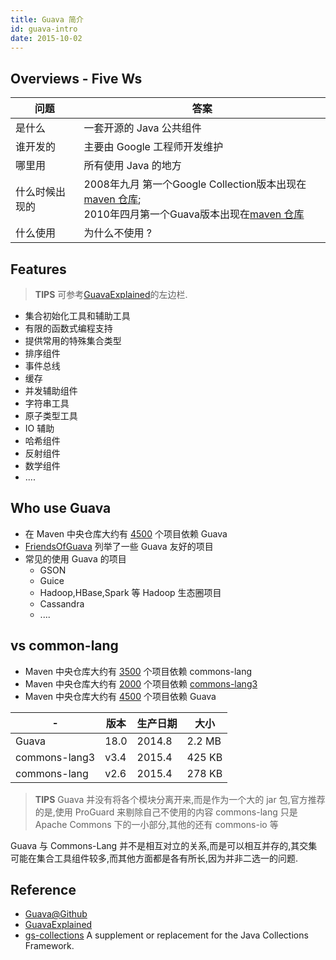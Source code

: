 ```yaml
---
title: Guava 简介
id: guava-intro
date: 2015-10-02
---
```


Overviews - Five Ws
---------
问题 | 答案
---------|----
是什么 | 一套开源的 Java 公共组件
谁开发的 | 主要由 Google 工程师开发维护
哪里用 | 所有使用 Java 的地方
什么时候出现的 | 2008年九月 第一个Google Collection版本出现在 [maven 仓库](http://mvnrepository.com/artifact/com.google.collections/google-collections);<br/>2010年四月第一个Guava版本出现在[maven 仓库](http://mvnrepository.com/artifact/com.google.guava/guava)
什么使用 | 为什么不使用 ?

<!--more-->

Features
----------
> __TIPS__ 可参考[GuavaExplained]的左边栏.

* 集合初始化工具和辅助工具
* 有限的函数式编程支持
* 提供常用的特殊集合类型
* 排序组件
* 事件总线
* 缓存
* 并发辅助组件
* 字符串工具
* 原子类型工具
* IO 辅助
* 哈希组件
* 反射组件
* 数学组件
* ....

Who use Guava
------------------
* 在 Maven 中央仓库大约有 [4500](http://mvnrepository.com/artifact/com.google.guava/guava) 个项目依赖 Guava
* [FriendsOfGuava](https://code.google.com/p/guava-libraries/wiki/FriendsOfGuava) 列举了一些 Guava 友好的项目
* 常见的使用 Guava 的项目
	* GSON
	* Guice
	* Hadoop,HBase,Spark 等 Hadoop 生态圈项目
	* Cassandra
	* ....

vs common-lang
--------------------
* Maven 中央仓库大约有 [3500](http://mvnrepository.com/artifact/commons-lang/commons-lang) 个项目依赖 commons-lang
* Maven 中央仓库大约有 [2000](http://mvnrepository.com/artifact/org.apache.commons/commons-lang3) 个项目依赖 [commons-lang3](http://commons.apache.org/proper/commons-lang/)
* Maven 中央仓库大约有 [4500](http://mvnrepository.com/artifact/com.google.guava/guava) 个项目依赖 Guava

-|版本|生产日期|大小|
----|----|----|----
Guava | 18.0 | 2014.8 | 2.2 MB
commons-lang3 | v3.4 | 2015.4 | 425 KB
commons-lang | v2.6 | 2015.4 | 278 KB

> __TIPS__
> Guava 并没有将各个模块分离开来,而是作为一个大的 jar 包,官方推荐的是,使用 ProGuard 来剔除自己不使用的内容
> commons-lang 只是 Apache Commons 下的一小部分,其他的还有 commons-io 等

Guava 与 Commons-Lang 并不是相互对立的关系,而是可以相互并存的,其交集可能在集合工具组件较多,而其他方面都是各有所长,因为并非二选一的问题.


Reference
------------
* [Guava@Github](https://github.com/google/guava)
* [GuavaExplained]
* [gs-collections](https://github.com/goldmansachs/gs-collections) A supplement or replacement for the Java Collections Framework.


 [GuavaExplained]:https://code.google.com/p/guava-libraries/wiki/GuavaExplained
